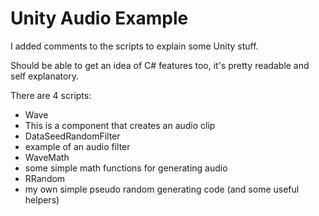 # Unity Audio Example
I added comments to the scripts to explain some Unity stuff.

Should be able to get an idea of C# features too, it's pretty readable and self explanatory.

There are 4 scripts:
 - Wave
  - This is a component that creates an audio clip
 - DataSeedRandomFilter
  - example of an audio filter    
 - WaveMath
  - some simple math functions for generating audio
 - RRandom
  - my own simple pseudo random generating code (and some useful helpers)
